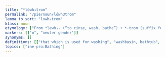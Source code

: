 ```yaml
---
title: "*lówh₃trom"
permalink: "/pie/noun/lówh3trom"
lemma_to_sort: "lowh₃trom"
klass: noun
etymology: ["From *lewh₃- (“to rinse, wash, bathe”) +‎ *-trom (suffix for instrument nouns)."]
markers: [["n", "neuter gender"]]
synonyms: []
definitions: [["that which is used for washing", "washbasin, bathtub", "bathwater; soap suds"]]
topics: ["ine-pro:Bathing"]
---
```

